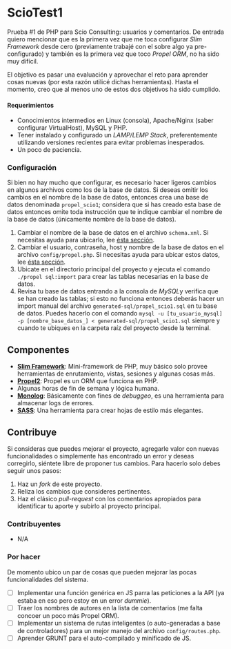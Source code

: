 # ScioTest1

Prueba #1 de PHP para Scio Consulting: usuarios y comentarios. De entrada quiero mencionar que es la primera vez que me toca configurar *Slim Framework* desde cero (previamente trabajé con el sobre algo ya pre-configurado) y también es la primera vez que toco *Propel ORM*, no ha sido muy difícil.

El objetivo es pasar una evaluación y aprovechar el reto para aprender cosas nuevas (por esta razón utilicé dichas herramientas). Hasta el momento, creo que al menos uno de estos dos objetivos ha sido cumplido.


#### Requerimientos

- Conocimientos intermedios en Linux (consola), Apache/Nginx (saber configurar VirtualHost), MySQL y PHP.
- Tener instalado y configurado un *LAMP/LEMP Stack*, preferentemente utilizando versiones recientes para evitar problemas inesperados.
- Un poco de paciencia.


### Configuración

Si bien no hay mucho que configurar, es necesario hacer ligeros cambios en algunos archivos como los de la base de datos. Si deseas omitir los cambios en el nombre de la base de datos, entonces crea una base de datos denominada `propel_scio1`; considera que si has creado esta base de datos entonces omite toda instrucción que te indique cambiar el nombre de la base de datos (únicamente nombre de la base de datos).

1. Cambiar el nombre de la base de datos en el archivo `schema.xml`. Si necesitas ayuda para ubicarlo, lee [ésta sección](http://propelorm.org/documentation/02-buildtime.html#database-connection-name).
2. Cambiar el usuario, contraseña, host y nombre de la base de datos en el archivo `config/propel.php`. Si necesitas ayuda para ubicar estos datos, lee [ésta sección](http://propelorm.org/documentation/02-buildtime.html#setting-up-configuration).
3. Ubicate en el directorio principal del proyecto y ejecuta el comando `./propel sql:import` para crear las tablas necesarias en la base de datos.
4. Revisa tu base de datos entrando a la consola de *MySQL*y verifica que se han creado las tablas; si esto no funciona entonces deberás hacer un import manual del archivo `generated-sql/propel_scio1.sql` en tu base de datos. Puedes hacerlo con el comando `mysql -u [tu_usuario_mysql] -p [nombre_base_datos_] < generated-sql/propel_scio1.sql` siempre y cuando te ubiques en la carpeta raíz del proyecto desde la terminal.


## Componentes

- **[Slim Framework](https://github.com/codeguy/Slim)**: Mini-framework de PHP, muy básico solo provee herramientas de enrutamiento, vistas, sesiones y algunas cosas más.
- **[Propel2](https://github.com/propelorm/Propel2)**: Propel es un ORM que funciona en PHP.
- Algunas horas de fin de semana y lógica humana.
- **[Monolog](https://github.com/Seldaek/monolog)**: Básicamente con fines de *debuggeo*, es una herramienta para almacenar logs de errores.
- **[SASS](http://sass-lang.com)**: Una herramienta para crear hojas de estilo más elegantes.


## Contribuye

Si consideras que puedes mejorar el proyecto, agregarle valor con nuevas funcionalidades o simplemente has encontrado un error y deseas corregirlo, siéntete libre de proponer tus cambios. Para hacerlo solo debes seguir unos pasos:

1. Haz un *fork* de este proyecto.
2. Reliza los cambios que consideres pertinentes.
3. Haz el clásico *pull-request* con los comentarios apropiados para identificar tu aporte y subirlo al proyecto principal.


### Contribuyentes

- N/A


### Por hacer

De momento ubico un par de cosas que pueden mejorar las pocas funcionalidades del sistema.

- [ ] Implementar una función genérica en JS parra las peticiones a la API (ya estaba en eso pero estoy en un error *dummie*).
- [ ] Traer los nombres de autores en la lista de comentarios (me falta concoer un poco más Propel ORM).
- [ ] Implementar un sistema de rutas inteligentes (o auto-generadas a base de controladores) para un mejor manejo del archivo `config/routes.php`.
- [ ] Aprender GRUNT para el auto-compilado y minificado de JS.